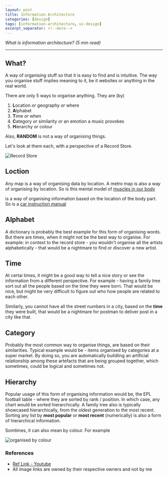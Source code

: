 ```yaml
---
layout: post
title: Information Architecture
categories: [design]
tags: [information-architecture, ui-design]
excerpt_separator: <!--more-->
---
```


_What is information architecture? (5 min read)_

-----
<!--more-->


## What?

A way of organising stuff so that it is easy to find and is intuitive. The way you organise stuff implies meaning to it, be it websites or anything in the real world.


There are only 5 ways to organise anything. They are (by)

1. **L**ocation _or_ geography _or_ where
2. **A**lphabet
3. **T**ime _or_ when
4. **C**ategory _or_ similarity _or_ an emotion a music provokes
5. **H**ierarchy _or_ colour

Also, **RANDOM** is not a way of organising things.

Let's look at them each, with a perspective of a Record Store.

![Record Store](https://3m84r11gpx1j11puas2g5wfl-wpengine.netdna-ssl.com/wp-content/uploads/2017/11/RecordStore2.jpg)

## Loction

Any map is a way of organising data by location. A metro map is also a way of organising by location. So is this mental model of [muscles in our body](https://www.biologycorner.com/anatomy/muscles/muscles_labeling/muscles_overall_label_key.jpg)

is a way of organising information based on the location of the body part. So is a [car instruction manual](https://lib.store.yahoo.net/lib/motobooks/1970-chevrolet-factory-assembly-instruction-manual-sample-page.jpg)

## Alphabet

A dictionary is probably the best example for this form of organising words. But there are times, when it might not be the best way to organise. For example: in context to the record store - you wouldn't organise all the artists alphabetically - that would be a nightmare to find or discover a new artist.

## Time

At certai times, it might be a good way to tell a nice story or see the information from a different perspective. For example - having a family tree sort out all the people based on the time they were born. That would be nice, but might be very difficult to figure out who how people are related to each other.

Similarly, you cannot have all the street numbers in a city, based on the **time** they were built, that would be a nightmare for postman to deliver post in a city like that.

## Category

Probably the most common way to organise things, are based on their similarities. Typical example would be - items organised by categories at a super market. By doing so, you are automatically buildling an artificial relationship among these artefacts that are being grouped together, which sometimes, could be logical and sometimes not.

## Hierarchy

Popular usage of this form of organising information would be, the EPL football table - where they are sorted by rank / position. In which case, any chart would be sorted hierarchically. A family tree also is typically showcased hierarchically, from the oldest generation to the most recent. Sorting any list by **most popular** or **most recent** (numerically) is also a form of hierarchical information.

Somtimes, it can also mean by colour. For example 

![organised by colour](https://66.media.tumblr.com/d94bfd99b15308778c0152e551654e58/tumblr_pb98olsyve1qbycdbo1_1280.png)

### References

- [Ref Link - Youtube](https://www.youtube.com/watch?v=TsH8y5fbfX8)
- All image links are owned by their respective owners and not by me